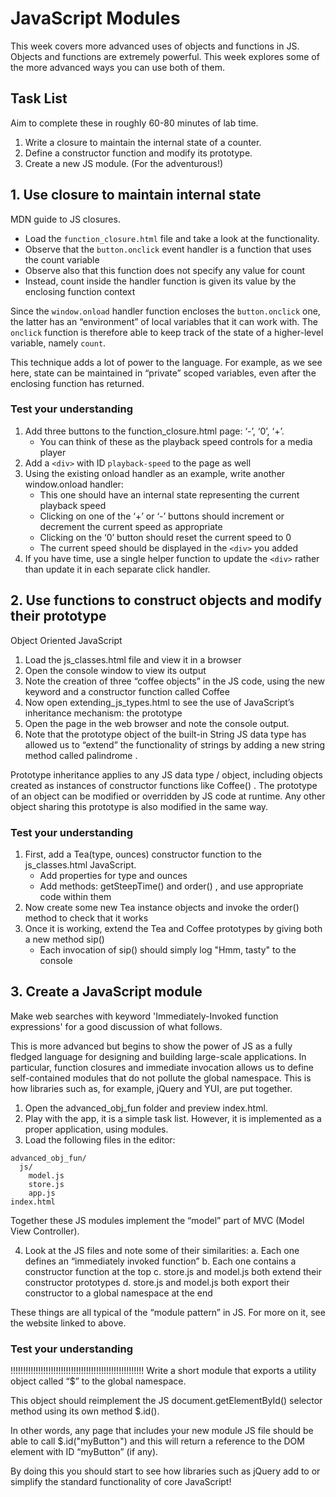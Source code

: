 # JavaScript Modules

This week covers more advanced uses of objects and functions in JS. Objects and functions are extremely powerful. This week explores some of the more advanced ways you can use both of them.

## Task List

Aim to complete these in roughly 60-80 minutes of lab time.

1. Write a closure to maintain the internal state of a counter.
2. Define a constructor function and modify its prototype.
3. Create a new JS module. (For the adventurous!)

## 1. Use closure to maintain internal state

MDN guide to JS closures.

- Load the `function_closure.html` file and take a look at the functionality.
- Observe that the `button.onclick` event handler is a function that uses the count variable
- Observe also that this function does not specify any value for count
- Instead, count inside the handler function is given its value by the enclosing function context

Since the `window.onload` handler function encloses the `button.onclick` one, the latter has an “environment” of local variables that it can work with. The `onclick` function is therefore able to keep track of the state of a higher-level variable, namely `count`.

This technique adds a lot of power to the language. For example, as we see here, state can be maintained in “private” scoped variables, even after the enclosing function has returned.

### Test your understanding

1. Add three buttons to the function_closure.html page: ‘-’, ‘0’, ‘+’.
    - You can think of these as the playback speed controls for a media player
2. Add a `<div>` with ID `playback-speed` to the page as well
3. Using the existing onload handler as an example, write another window.onload handler:
    - This one should have an internal state representing the current playback speed
    - Clicking on one of the ‘+’ or ‘-’ buttons should increment or decrement the current speed as appropriate
    - Clicking on the ‘0’ button should reset the current speed to 0
    - The current speed should be displayed in the `<div>` you added
4. If you have time, use a single helper function to update the `<div>` rather than update it in each separate click handler.

## 2. Use functions to construct objects and modify their prototype

Object Oriented JavaScript

1. Load the  js_classes.html  file and view it in a browser
2. Open the console window to view its output
3. Note the creation of three “coffee objects” in the JS code, using the new keyword and a constructor function called Coffee
4. Now open  extending_js_types.html  to see the use of JavaScript’s inheritance mechanism: the prototype
5. Open the page in the web browser and note the console output.
6. Note that the prototype object of the built-in String JS data type has allowed us to “extend” the functionality of strings by adding a new string method called  palindrome .

Prototype inheritance applies to any JS data type / object, including objects created as instances of constructor functions like  Coffee() . The prototype of an object can be modified or overridden by JS code at runtime. Any other object sharing this prototype is also modified in the same way.

### Test your understanding

1. First, add a  Tea(type, ounces)  constructor function to the  js_classes.html  JavaScript.
    - Add properties for  type  and  ounces 
    - Add methods:  getSteepTime()  and  order() , and use appropriate code within them
2. Now create some new  Tea  instance objects and invoke the  order()  method to check that it works
3. Once it is working, extend the  Tea  and  Coffee  prototypes by giving both a new method  sip() 
    - Each invocation of  sip()  should simply log  "Hmm, tasty"  to the console

## 3. Create a JavaScript module
Make web searches with keyword 'Immediately-Invoked function expressions' for a good discussion of what follows.

This is more advanced but begins to show the power of JS as a fully fledged language for designing and building large-scale applications. In particular, function closures and immediate invocation allows us to define self-contained modules that do not pollute the global namespace. This is how libraries such as, for example, jQuery and YUI, are put together.

1. Open the advanced_obj_fun folder and preview index.html.
2. Play with the app, it is a simple task list. However, it is implemented as a proper application, using modules.
3. Load the following files in the editor:
```
advanced_obj_fun/
  js/
    model.js
    store.js
    app.js
index.html
```
Together these JS modules implement the “model” part of MVC (Model View Controller).

4. Look at the JS files and note some of their similarities:
    a. Each one defines an “immediately invoked function”
    b. Each one contains a constructor function at the top
    c. store.js and model.js both extend their constructor prototypes
    d. store.js and model.js both export their constructor to a global namespace at the end

These things are all typical of the “module pattern” in JS. For more on it, see the website linked to above.

### Test your understanding
!!!!!!!!!!!!!!!!!!!!!!!!!!!!!!!!!!!!!!!!!!!!!!!!!!!!!
Write a short module that exports a utility object called “$” to the global namespace.

This object should reimplement the JS document.getElementById() selector method using its own method $.id().

In other words, any page that includes your new module JS file should be able to call $.id("myButton") and this will return a reference to the DOM element with ID “myButton” (if any).

By doing this you should start to see how libraries such as jQuery add to or simplify the standard functionality of core JavaScript!
